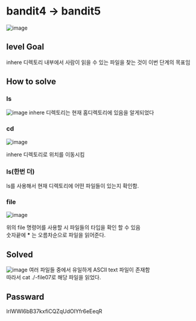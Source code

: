 # bandit4 -> bandit5
![image](https://github.com/YbSain/KaliLinux/assets/108385276/7a456202-cd84-419a-823b-afc2e1fb869b)

## level Goal

inhere 디렉토리 내부에서 사람이 읽을 수 있는 파일을 찾는 것이 이번 단계의 목표임

## How to solve

### ls
![image](https://github.com/YbSain/KaliLinux/assets/108385276/706ce95e-ceff-4aad-b4f3-cf2c0a609bb5)
inhere 디렉토리는 현재 홈디렉토리에 있음을 알게되었다   

### cd
![image](https://github.com/YbSain/KaliLinux/assets/108385276/2b8e6b65-a43e-4839-b563-5360d61e091c)

inhere 디렉토리로 위치를 이동시킴   

### ls(한번 더)

ls를 사용해서 현재 디렉토리에 어떤 파일들이 있는지 확인함.

### file
![image](https://github.com/YbSain/KaliLinux/assets/108385276/718852e3-eacb-4f5a-838a-e0f14b54560e)

위의 file 명령어를 사용할 시 파일들의 타입을 확인 할 수 있음   
숫자끝에 __*__ 는 오름차순으로 파일을 읽어준다.

## Solved
![image](https://github.com/YbSain/KaliLinux/assets/108385276/52939e07-8570-4585-8670-d4e21afef722)
여러 파일들 중에서 유일하게 ASCII text 파일이 존재함   
따라서 cat ./-file07로 해당 파일을 읽었다.

## Passward
lrIWWI6bB37kxfiCQZqUdOIYfr6eEeqR
